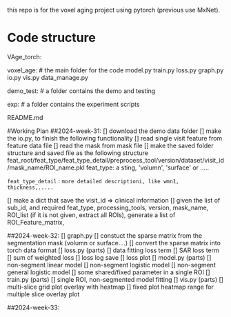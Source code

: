 this repo is for the voxel aging project using pytorch (previous use MxNet).

# Code structure

VAge_torch:


  voxel_age: # the main folder for the code
    model.py
    train.py
    loss.py
    graph.py
    io.py
    vis.py
    data_manage.py

  demo_test:  # a folder contains the demo and testing



exp:  # a folder contains the experiment scripts


  README.md

#Working Plan
##2024-week-31:
[] download the demo data folder
[] make the io.py, to finish the following functionality
  [] read single visit feature from feature data file
  [] read the mask from mask file
  [] make the saved folder structure and saved file as the following structure
        feat_root/feat_type/feat_type_detail/preprocess_tool/version/dataset/visit_id/mask_name/ROI_name.pkl
        feat_type: a sting, 'volumn', 'surface' or .....

    feat_type_detail：more detailed descriptioni, like wmn1, thickness,.....


  [] make a dict that save the visit_id => clinical information
  [] given the list of sub_id, and required feat_type, processing_tools, version, mask_name, ROI_list (if it is not given, extract all ROIs),
     generate a list of ROI_Feature_matrix,

##2024-week-32:
[] graph.py
  [] constuct the sparse matrix from the segmentation mask (volumn or surface....)
  [] convert the sparse matrix into torch data format
[] loss.py (parts)
  [] data fitting loss term
  [] SAR loss term
  [] sum of weighted loss
  [] loss log save
  [] loss plot
[] model.py (parts)
  [] non-segment linear model
  [] non-segment logistic model
  [] non-segment general logistic model
  [] some shared/fixed parameter in a single ROI
[] train.py (parts)
  [] single ROI, non-segmented model fitting
[] vis.py (parts)
  [] multi-slice grid plot overlay with heatmap
  [] fixed plot heatmap range for multiple slice overlay plot

##2024-week-33:
